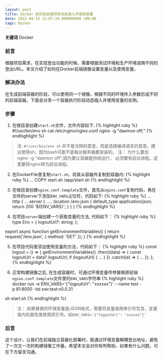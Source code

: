 ```yaml
---
layout: post
title: Docker 如何在前端项目动态插入并使用变量
date: 2022-04-15 12:07:24.000000000 +09:00
tags: Docker
---
```


**关键词** Docker

### 前言
根据项目需求，在实现登出功能的时候，需要根据测试环境和生产环境调用不同的登出URL。本文介绍了如何在Docker前端镜像设置变量以及使用变量。

### 解决办法
在生成前端容器的阶段，可以使用同一个镜像，根据不同的环境传入参数形成不同的前端容器。下面会分享一个容器执行阶段动态插入并使用变量的实例。

### 步骤 
1. 在根目录创建`start.sh`文件，文件内容如下:
{% highlight ruby %}
#!/usr/bin/env sh
cat /etc/nginx/nginx.conf
nginx -g "daemon off;"
{% endhighlight %}
> 注: `#!/usr/bin/env sh` 并不是注释的意思，而是选择编译语言的意思。建议使用sh，因为bash可能不是每台服务器都安装的。
> 注： 为什么要加nginx -g "daemon off";因为要让容器能持续运行， 必须要有前台进程，这里要将nginx转为前台进程。

2. 在DockerFile里复制`start.sh`，将其从容器外复制到容器内:
{% highlight ruby %}
...
COPY start.sh /app/start.sh
{% endhighlight %}

3. 在根目录创建`nginx.conf.template`文件，首先从`nginx.conf`复制代码，再在文件的server下添加`ENV_VARS`占位符，代码如下:
{% highlight ruby %}
...
http {
    ...
    server {
        .....
        location /env.json {
            default_type application/json;
            return 200 '${ENV_VARS}';
        }
    }
}
{% endhighlight %}

4. 在项目`server`端创建一个获取变量的方法, 代码如下：
{% highlight ruby %}
type Env = {
  logoutUrl?: string;
};

export async function getEnvironmentVariables() {
  return request<Env>('/env.json', { method: 'GET' });
}
{% endhighlight %}

5. 在项目代码里添加使用变量的方法，代码如下：
{% highlight ruby %}
const logout = () => {
    getEnvironmentVariables()
      .then((data) => {
        const logoutUrl = data?.logoutUrl;
        if (logoutUrl) {
         ...
        }
      })
      .catch((e) => {
        ...
      });
  };
{% endhighlight %}

6. 正常构建镜像之后, 在生成容器时，可通过环境变量传参替换原前端`nginx.conf.template`文件里的`ENV_VARS`字符串
{% highlight ruby %}
docker run -e ENV_VARS='{"logoutUrl": "xxxxxx"}' --name test -p 81:8000 -itd swr.test:v0.0.31

sh start.sh
{% endhighlight %}

> 注： 如果替换的环境变量是JSON格式，需要将变量值用单引号包含，变量值内的属性值使用双引号。如`ENV_VARS='{"logoutUrl": "xxxxxx"}'`

### 后言
这个设计，让我们在前端独立容器化部署时，能通过环境变量解耦登出地址，避免了一次又一次的构建镜像工作量。希望本文会对你有所帮助，如果有什么问题，可在下方留言沟通。